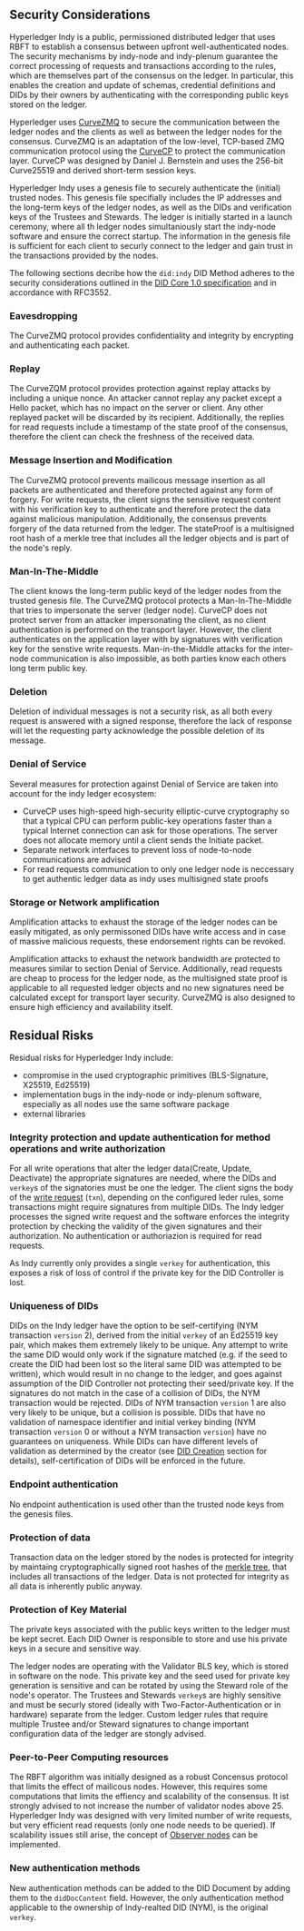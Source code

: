 ## Security Considerations

Hyperledger Indy is a public, permissioned distributed ledger that uses RBFT to establish a consensus between upfront well-authenticated nodes. The security mechanisms by indy-node and indy-plenum guarantee the correct processing of requests and transactions according to the rules, which are themselves part of the consensus on the ledger. In particular, this enables the creation and update of schemas, credential definitions and DIDs by their owners by authenticating with the corresponding public keys stored on the ledger.

Hyperledger uses [CurveZMQ](http://curvezmq.org/page:read-the-docs#toc3) to secure the communication between the ledger nodes and the clients as well as between the ledger nodes for the consensus. CurveZMQ is an adaptation of the low-level, TCP-based ZMQ communication protocol using the [CurveCP](http://curvecp.org/) to protect the communication layer. CurveCP was designed by Daniel J. Bernstein and uses the 256-bit Curve25519 and derived short-term session keys.

Hyperledger Indy uses a genesis file to securely authenticate the (initial) trusted nodes. This genesis file specifially includes the IP addresses and the long-term keys of the ledger nodes, as well as the DIDs and verification keys of the Trustees and Stewards. The ledger is initially started in a launch ceremony, where all th ledger nodes simultaniously start the indy-node software and ensure the correct startup. The information in the genesis file is sufficient for each client to securly connect to the ledger and gain trust in the transactions provided by the nodes.

The following sections decribe how the `did:indy` DID Method adheres to the security considerations outlined in the [DID Core 1.0 specification](https://w3c.github.io/did-core) and in accordance with RFC3552.

### Eavesdropping
The CurveZMQ protocol provides confidentiality and integrity by encrypting and authenticating each packet. 

### Replay
The CurveZQM protocol provides protection against replay attacks by including a unique nonce. An attacker cannot replay any packet except a Hello packet, which has no impact on the server or client. Any other replayed packet will be discarded by its recipient.
Additionally, the replies for read requests include a timestamp of the state proof of the consensus, therefore the client can check the freshness of the received data.

### Message Insertion and Modification
The CurveZMQ protocol prevents mailicous message insertion as all packets are authenticated and therefore protected against any form of forgery.
For write requests, the client signs the sensitive request content with his verification key to authenticate and therefore protect the data against malicious manipulation. 
Additionally, the consensus prevents forgery of the data returned from the ledger. The stateProof is a multisigned root hash of a merkle tree that includes all the ledger objects and is part of the node's reply.

### Man-In-The-Middle
The client knows the long-term public keyd of the ledger nodes from the trusted genesis file. The CurveZMQ protocol protects a Man-In-The-Middle that tries to impersonate the server (ledger node). CurveCP does not protect server from an attacker impersonating the client, as no client authentication is performed on the transport layer. However, the client authenticates on the application layer with by signatures with verification key for the senstive write requests.
Man-in-the-Middle attacks for the inter-node communication is also impossible, as both parties know each others long term public key.

### Deletion
Deletion of individual messages is not a security risk, as all both every request is answered with a signed response, therefore the lack of response will let the requesting party acknowledge the possible deletion of its message.

### Denial of Service
Several measures for protection against Denial of Service are taken into account for the indy ledger ecosystem:

 - CurveCP uses high-speed high-security elliptic-curve cryptography so that a typical CPU can perform public-key operations faster than a typical Internet connection can ask for those operations. The server does not allocate memory until a client sends the Initiate packet.
 - Separate network interfaces to prevent loss of node-to-node communications are advised
 - For read requests communication to only one ledger node is neccessary to get authentic ledger data as indy uses multisigned state proofs

### Storage or Network amplification
Amplification attacks to exhaust the storage of the ledger nodes can be easily mitigated, as only permissoned DIDs have write access and in case of massive malicious requests, these endorsement rights can be revoked.

Amplification attacks to exhaust the network bandwidth are protected to measures similar to section Denial of Service. Additionally, read requests are cheap to process for the ledger node, as the multisigned state proof is applicable to all requested ledger objects and no new signatures need be calculated except for transport layer security. CurveZMQ is also designed to ensure high efficiency and availability itself.

## Residual Risks
Residual risks for Hyperledger Indy include:

- compromise in the used cryptographic primitives (BLS-Signature, X25519, Ed25519)
- implementation bugs in the indy-node or indy-plenum software, especially as all nodes use the same software package
- external libraries

### Integrity protection and update authentication for method operations and write authorization

For all write operations that alter the ledger data(Create, Update, Deactivate) the appropriate signatures are needed, where the DIDs and `verkey`s of the signatories must be one the ledger. The client signs the body of the [write request](https://github.com/hyperledger/indy-node/blob/master/docs/source/requests.md#reply-structure-for-write-requests) (`txn`), depending on the configured leder rules, some transactions might require signatures from multiple DIDs. The Indy ledger processes the signed write request and the software enforces the integrity protection by checking the validity of the given signatures and their authorization. No authentication or authoriazion is required for read requests.

As Indy currently only provides a single `verkey` for authentication, this exposes a risk of loss of control if the  private key for the DID Controller is lost.

### Uniqueness of DIDs
DIDs on the Indy ledger have the option to be self-certifying (NYM transaction `version` 2), derived from the initial `verkey` of an Ed25519 key pair, which makes them extremely likely to be unique. Any attempt to write the same DID would only work if the signature matched (e.g. if the seed to create the DID had been lost so the literal same DID was attempted to be written), which would result in no change to the ledger, and goes against assumption of the DID Controller not protecting their seed/private key. If the signatures do not match in the case of a collision of DIDs, the NYM transaction would be rejected. DIDs of NYM transaction `version` 1 are also very likely to be unique, but a collision is possible. DIDs that have no validation of namespace identifier and initial verkey binding (NYM transaction `version` 0 or without a NYM transaction `version`) have no guarantees on uniqueness. While DIDs can have different levels of validation as determined by the creator (see [DID Creation](#creation) section for details), self-certification of DIDs will be enforced in the future.

### Endpoint authentication
No endpoint authentication is used other than the trusted node keys from the genesis files.

### Protection of data
Transaction data on the ledger stored by the nodes is protected for integrity by maintaing cryptographically signed root hashes of the [merkle tree](https://github.com/hyperledger/indy-plenum/blob/master/docs/source/storage.md), that includes all transactions of the ledger. Data is not protected for integrity as all data is inherently public anyway.

### Protection of Key Material
The private keys associated with the public keys written to the ledger must be kept secret. Each DID Owner is responsible to store and use his private keys in a secure and sensitive way.

The ledger nodes are operating with the Validator BLS key, which is stored in software on the node. This private key and the seed used for private key generation is sensitive and can be rotated by using the Steward role of the node's operator. The Trustees and Stewards `verkey`s are highly sensitive and must be securly stored (ideally with Two-Factor-Authentication or in hardware) separate from the ledger. Custom ledger rules that require multiple Trustee and/or Steward signatures to change important configuration data of the ledger are stongly advised.

### Peer-to-Peer Computing resources
The RBFT algorithm was initially designed as a robust Concensus protocol that limits the effect of mailicous nodes. However, this requires some computations that limits the effiency and scalability of the consensus. It ist strongly advised to not increase the number of validator nodes above 25. Hyperledger Indy was designed with very limited number of write requests, but very efficient read requests (only one node needs to be queried). If scalability issues still arise, the concept of [Observer nodes](https://github.com/hyperledger/indy-plenum/blob/master/design/observers.md) can be implemented.

### New authentication methods
New authentication methods can be added to the DID Document by adding them to the `didDocContent` field. However, the only authentication method applicable to the ownership of Indy-realted DID (NYM), is the original `verkey`.